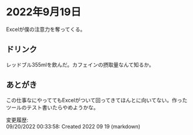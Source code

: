 # 2022年9月19日

Excelが僕の注意力を奪ってくる。

## ドリンク

レッドブル355mlを飲んだ。カフェインの摂取量なんて知るか。

## あとがき

この仕事なにやっててもExcelがついて回ってきてほんとに向いてない。作ったツールのテスト書いたらやめようかな。

変更履歴:  
09/20/2022 00:33:58: Created 2022 09 19 (markdown)  
